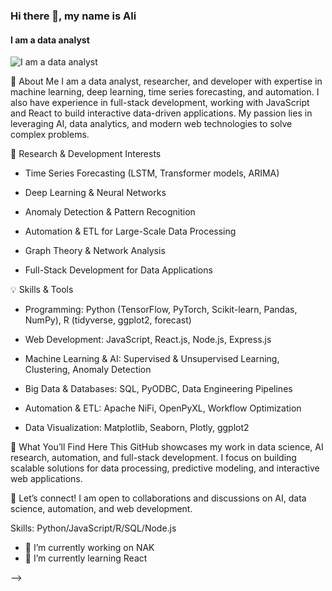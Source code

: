 ### Hi there 👋, my name is Ali
#### I am a data analyst
![I am a data analyst]([https://arturssmirnovs.github.io/github-profile-readme-generator/images/banner.png](https://github.com/alifarajimohammad/alifarajimohammad/blob/main/ChatGPT%20Image%20Apr%203%2C%202025%2C%2001_15_05%20AM.png))

👋 About Me
I am a data analyst, researcher, and developer with expertise in machine learning, deep learning, time series forecasting, and automation. I also have experience in full-stack development, working with JavaScript and React to build interactive data-driven applications. My passion lies in leveraging AI, data analytics, and modern web technologies to solve complex problems.

🔬 Research & Development Interests
- Time Series Forecasting (LSTM, Transformer models, ARIMA)

- Deep Learning & Neural Networks

- Anomaly Detection & Pattern Recognition

- Automation & ETL for Large-Scale Data Processing

- Graph Theory & Network Analysis

- Full-Stack Development for Data Applications

💡 Skills & Tools
- Programming: Python (TensorFlow, PyTorch, Scikit-learn, Pandas, NumPy), R (tidyverse, ggplot2, forecast)

- Web Development: JavaScript, React.js, Node.js, Express.js

- Machine Learning & AI: Supervised & Unsupervised Learning, Clustering, Anomaly Detection

- Big Data & Databases: SQL, PyODBC, Data Engineering Pipelines

- Automation & ETL: Apache NiFi, OpenPyXL, Workflow Optimization

- Data Visualization: Matplotlib, Seaborn, Plotly, ggplot2

🎯 What You’ll Find Here
This GitHub showcases my work in data science, AI research, automation, and full-stack development. I focus on building scalable solutions for data processing, predictive modeling, and interactive web applications.

📩 Let’s connect! I am open to collaborations and discussions on AI, data science, automation, and web development.

Skills: Python/JavaScript/R/SQL/Node.js

- 🔭 I’m currently working on NAK  
- 🌱 I’m currently learning React 





-->
